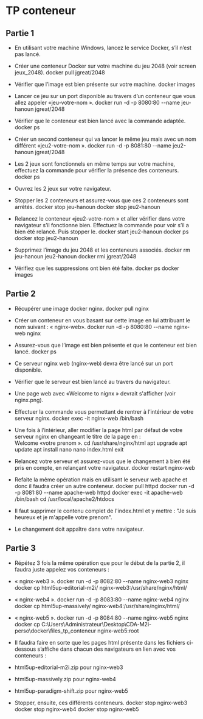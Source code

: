 # TP conteneur

## Partie 1

- En utilisant votre machine Windows, lancez le service Docker, s’il n’est pas lancé.

- Créer une conteneur Docker sur votre machine du jeu 2048 (voir screen jeux_2048).
docker pull jgreat/2048

- Vérifier que l’image est bien présente sur votre machine.
docker images

- Lancer ce jeu sur un port disponible au travers d’un conteneur que vous allez appeler «jeu-votre-nom ». 
docker run -d -p 8080:80 --name jeu-hanoun jgreat/2048

- Vérifier que le conteneur est bien lancé avec la commande adaptée.
docker ps

- Créer un second conteneur qui va lancer le même jeu mais avec un nom différent «jeu2-votre-nom ».
docker run -d -p 8081:80 --name jeu2-hanoun jgreat/2048

- Les 2 jeux sont fonctionnels en même temps sur votre machine, effectuez la commande pour vérifier la présence des conteneurs.
docker ps

- Ouvrez les 2 jeux sur votre navigateur. 

- Stopper les 2 conteneurs et assurez-vous que ces 2 conteneurs sont arrêtés.
docker stop jeu-hanoun
docker stop jeu2-hanoun

- Relancez le conteneur «jeu2-votre-nom » et aller vérifier dans votre navigateur s’il fonctionne bien. Effectuez la commande pour voir s’il a bien été relancé. Puis stopper le. 
docker start jeu2-hanoun
docker ps
docker stop jeu2-hanoun

- Supprimez l’image du jeu 2048 et les conteneurs associés.
docker rm jeu-hanoun jeu2-hanoun
docker rmi jgreat/2048

- Vérifiez que les suppressions ont bien été faite.
docker ps
docker images


## Partie 2


- Récupérer une image docker nginx.
docker pull nginx

- Créer un conteneur en vous basant sur cette image en lui attribuant le nom suivant : « nginx-web».
docker run -d -p 8080:80 --name nginx-web nginx

- Assurez-vous que l’image est bien présente et que le conteneur est bien lancé.
docker ps

- Ce serveur nginx web (nginx-web) devra être lancé sur un port disponible.

- Vérifier que le serveur est bien lancé au travers du navigateur.

- Une page web avec «Welcome to nignx » devrait s'afficher (voir nginx.png). 

- Effectuer la commande vous permettant de rentrer à l’intérieur de votre serveur nginx.
docker exec -it nginx-web /bin/bash

- Une fois à l’intérieur, aller modifier la page html par défaut de votre serveur nginx en changeant le titre de la page en :  
Welcome «votre prenom ».
   cd /usr/share/nginx/html
   apt upgrade
   apt update
   apt install nano
   nano index.html
   exit

- Relancez votre serveur et assurez-vous que le changement à bien été pris en compte, en relançant votre navigateur.
docker restart nginx-web

- Refaite la même opération mais en utilisant le serveur web apache et donc il faudra créer un autre conteneur.
docker pull httpd
docker run -d -p 8081:80 --name apache-web httpd
docker exec -it apache-web /bin/bash
cd /usr/local/apache2/htdocs

- Il faut supprimer le contenu complet de l'index.html et y mettre : "Je suis heureux et je m'appelle votre prenom".

- Le changement doit appaître dans votre navigateur.

## Partie 3


- Répétez 3 fois la même opération que pour le début de la partie 2, il faudra juste appelez vos conteneurs :

- « nginx-web3 ».
docker run -d -p 8082:80 --name nginx-web3 nginx
docker cp html5up-editorial-m2i/ nginx-web3:/usr/share/nginx/html/

- « nginx-web4 ».
docker run -d -p 8083:80 --name nginx-web4 nginx
docker cp html5up-massively/ nginx-web4:/usr/share/nginx/html/

- « nginx-web5 ».
docker run -d -p 8084:80 --name nginx-web5 nginx
docker cp C:\Users\Administrateur\Desktop\CDA-M2i-perso\docker\files_tp_conteneur nginx-web5:root

- Il faudra faire en sorte que les pages html présente dans les fichiers ci-dessous s’affiche dans chacun des navigateurs en lien avec vos conteneurs :

- html5up-editorial-m2i.zip pour nginx-web3

- html5up-massively.zip pour nginx-web4

- html5up-paradigm-shift.zip pour nginx-web5

- Stopper, ensuite, ces différents conteneurs.
docker stop nginx-web3
docker stop nginx-web4
docker stop nginx-web5
